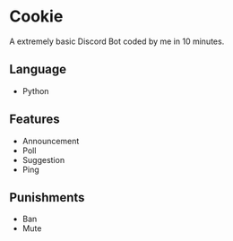 # Cookie
A extremely basic Discord Bot coded by me in 10 minutes.

## Language 
- Python

## Features
- Announcement
- Poll
- Suggestion
- Ping 

## Punishments
- Ban
- Mute
